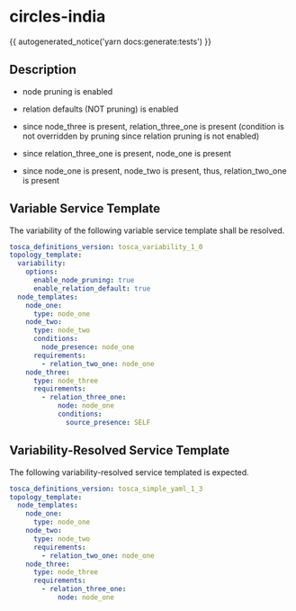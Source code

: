 # circles-india

{{ autogenerated_notice('yarn docs:generate:tests') }}

## Description

- node pruning is enabled
- relation defaults (NOT pruning) is enabled

- since node_three is present, relation_three_one is present (condition is not overridden by pruning since relation pruning is not enabled)
- since relation_three_one is present, node_one is present
- since node_one is present, node_two is present, thus, relation_two_one is present


## Variable Service Template

The variability of the following variable service template shall be resolved.

```yaml linenums="1"
tosca_definitions_version: tosca_variability_1_0
topology_template:
  variability:
    options:
      enable_node_pruning: true
      enable_relation_default: true
  node_templates:
    node_one:
      type: node_one
    node_two:
      type: node_two
      conditions:
        node_presence: node_one
      requirements:
        - relation_two_one: node_one
    node_three:
      type: node_three
      requirements:
        - relation_three_one:
            node: node_one
            conditions:
              source_presence: SELF
```



## Variability-Resolved Service Template

The following variability-resolved service templated is expected.

```yaml linenums="1"
tosca_definitions_version: tosca_simple_yaml_1_3
topology_template:
  node_templates:
    node_one:
      type: node_one
    node_two:
      type: node_two
      requirements:
        - relation_two_one: node_one
    node_three:
      type: node_three
      requirements:
        - relation_three_one:
            node: node_one
```


